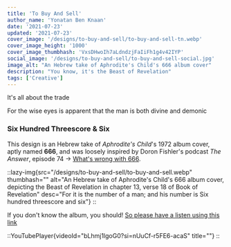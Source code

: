 ```yaml
---
title: 'To Buy And Sell'
author_name: 'Yonatan Ben Knaan'
date: '2021-07-23'
updated: '2021-07-23'
cover_image: '/designs/to-buy-and-sell/to-buy-and-sell-tn.webp'
cover_image_height: '1000'
cover_image_thumbhash: 'VxsDHwoIh7aLdndzjFaIiFh1g4v42IYP'
social_image: '/designs/to-buy-and-sell/to-buy-and-sell-social.jpg'
image_alt: "An Hebrew take of Aphrodite's Child's 666 album cover"
description: "You know, it's the Beast of Revelation"
tags: ['Creative']
---
```


It's all about the trade  

For the wise eyes is apparent that the man is both divine and demonic

### Six Hundred Threescore & Six

This design is an Hebrew take of *Aphrodite's Child*'s 1972 album cover, aptly named **666**, and was loosely inspired by Doron Fishler's podcast *The Answer*, episode 74 → [What's wrong with 666](https://www.osimhistoria.com/theanswer/ep74-666). 

::lazy-img{src="/designs/to-buy-and-sell/to-buy-and-sell.webp" thumbhash="" alt="An Hebrew take of Aphrodite's Child's 666 album cover, depicting the Beast of Revelation in chapter 13, verse 18 of Book of Revelation" desc="For it is the number of a man; and his number is Six hundred threescore and six"}
::

If you don't know the album, you should! [So please have a listen using this link](https://youtube.com/playlist?list=PL9EAiJXXtc-bdbxNvRZCRs402jnbC_bxw&si=gADgSht99uJQFS69)

::YouTubePlayer{videoId="bLhmj1lgoG0?si=nUuCf-r5FE6-acaS" title=""}
::